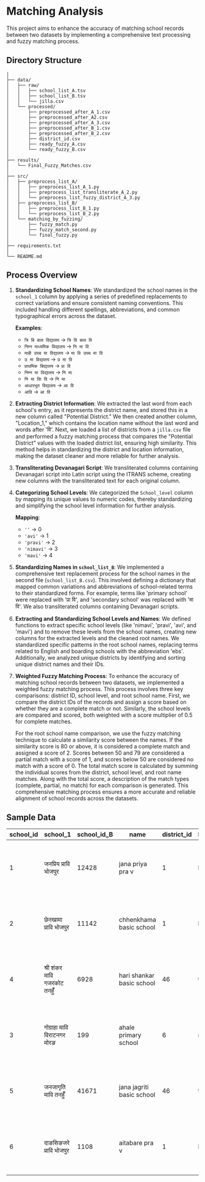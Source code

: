 # Matching Analysis

This project aims to enhance the accuracy of matching school records between two datasets by implementing a comprehensive text processing and fuzzy matching process.


## Directory Structure
```
│
├── data/
│   ├── raw/
│   │   ├── school_list_A.tsv
│   │   ├── school_list_B.tsv
│   │   └── jilla.csv
│   └── processed/
│       ├── preprocessed_after_A_1.csv
│       ├── preprocessed_after_A2.csv
│       ├── preprocessed_after_A_3.csv
│       ├── preprocessed_after_B_1.csv
│       ├── preprocessed_after_B_2.csv
│       ├── district_id.csv
│       ├── ready_fuzzy_A.csv
│       └── ready_fuzzy_B.csv
│
├── results/
│   └── Final_Fuzzy_Matches.csv
│
├── src/
│   ├── preprocess_list_A/
│   │   ├── preprocess_list_A_1.py
│   │   ├── preprocess_list_transliterate_A_2.py
│   │   └── preprocess_list_fuzzy_district_A_3.py
│   ├── preprocess_list_B/
│   │   ├── preprocess_list_B_1.py
│   │   └── preprocess_list_B_2.py
│   └── matching_by_fuzzing/
│       ├── fuzzy_match.py
│       ├── fuzzy_match_second.py
│       └── final_fuzzy.py
│
├── requirements.txt
│
└── README.md
```
## Process Overview

1. **Standardizing School Names**:
   We standardized the school names in the `school_1` column by applying a series of predefined replacements to correct variations and ensure consistent naming conventions. This included handling different spellings, abbreviations, and common typographical errors across the dataset.

   **Examples**:
   - `त्रि बि बाल विद्यालय` -> `त्रि वि बाल वि`
   - `निम्न माध्यमिक विद्यालय` -> `नि मा वि`
   - `माबी उच्च मा विद्यालय` -> `मा वि उच्च मा वि`
   - `उ मा विद्यालय` -> `उ मा वि`
   - `प्राथमिक बिद्यालय` -> `प्रा वि`
   - `निम्न मा विद्यालय` -> `नि मा`
   - `नि मा विा वि` -> `नि मा`
   - `आधारभूत विद्यालय` -> `आ वि`
   - `आवि` -> `आ वि`

2. **Extracting District Information**:
   We extracted the last word from each school's entry, as it represents the district name, and stored this in a new column called "Potential District." We then created another column, "Location_1," which contains the location name without the last word and words after 'वि'. Next, we loaded a list of districts from a `jilla.csv` file and performed a fuzzy matching process that compares the "Potential District" values with the loaded district list, ensuring high similarity. This method helps in standardizing the district and location information, making the dataset cleaner and more reliable for further analysis.

3. **Transliterating Devanagari Script**:
   We transliterated columns containing Devanagari script into Latin script using the ITRANS scheme, creating new columns with the transliterated text for each original column.

4. **Categorizing School Levels**:
   We categorized the `School_level` column by mapping its unique values to numeric codes, thereby standardizing and simplifying the school level information for further analysis.

   **Mapping**:
   - `''` -> 0
   - `'avi'` -> 1
   - `'pravi'` -> 2
   - `'nimavi'` -> 3
   - `'mavi'` -> 4

5. **Standardizing Names in `school_list_B`**:
   We implemented a comprehensive text replacement process for the school names in the second file (`school_list_B.csv`). This involved defining a dictionary that mapped common variations and abbreviations of school-related terms to their standardized forms. For example, terms like 'primary school' were replaced with 'प्रा वि', and 'secondary school' was replaced with 'मा वि'. We also transliterated columns containing Devanagari scripts.

6. **Extracting and Standardizing School Levels and Names**:
   We defined functions to extract specific school levels (like 'nimavi', 'pravi', 'avi', and 'mavi') and to remove these levels from the school names, creating new columns for the extracted levels and the cleaned root names. We standardized specific patterns in the root school names, replacing terms related to English and boarding schools with the abbreviation 'ebs'. Additionally, we analyzed unique districts by identifying and sorting unique district names and their IDs.

7. **Weighted Fuzzy Matching Process**:
   To enhance the accuracy of matching school records between two datasets, we implemented a weighted fuzzy matching process. This process involves three key comparisons: district ID, school level, and root school name. First, we compare the district IDs of the records and assign a score based on whether they are a complete match or not. Similarly, the school levels are compared and scored, both weighted with a score multiplier of 0.5 for complete matches. 
   
   For the root school name comparison, we use the fuzzy matching technique to calculate a similarity score between the names. If the similarity score is 80 or above, it is considered a complete match and assigned a score of 2. Scores between 50 and 79 are considered a partial match with a score of 1, and scores below 50 are considered no match with a score of 0. The total match score is calculated by summing the individual scores from the district, school level, and root name matches. Along with the total score, a description of the match types (complete, partial, no match) for each comparison is generated. This comprehensive matching process ensures a more accurate and reliable alignment of school records across the datasets.

## Sample Data

| school_id | school_1                        | school_id_B | name                    | district_id | Matched_District | root_school_name | School_name_transliterated | School_level | school_levels | School_name | Fuzzy_match_score | Match_Type                                               |
|-----------|---------------------------------|-------------|-------------------------|-------------|------------------|------------------|----------------------------|--------------|---------------|-------------|-------------------|----------------------------------------------------------|
| 1         | जनप्रिय प्रावि भोजपुर           | 12428       | jana priya pra v        | 1           | bhojpur          | jana priya       | janapriya                  | प्रावि        | pravi         | जनप्रिय      | 3.0               | District: complete, School level: complete, Root name: complete |
| 2         | छेनखामा प्रावि भोजपुर           | 11142       | chhenkhama basic school | 1           | bhojpur          | chhenkhama       | chenakhama                 | प्रावि        | avi           | छेनखामा      | 2.5               | District: complete, School level: no match, Root name: complete |
| 4         | श्री शंकर मावि गजरकोट तनहुँँ    | 6928        | hari shankar basic school| 46          | tanahun          | hari shankar     | shri shamkara              | मावि          | avi           | श्री शंकर    | 2.0               | District: no match, School level: no match, Root name: complete  |
| 3         | गोग्राहा मावि विराटनगर मोरङ     | 199         | ahale primary school    | 6           | morang           | ahale            | gograha                    | मावि          | pravi         | गोग्राहा      | 1.5               | District: complete, School level: no match, Root name: partial   |
| 5         | जनजागृति मावि तनहुँँ            | 41671       | jana jagriti basic school| 46          | tanahun          | jana jagriti     | janajagrriti               | मावि          | avi           | जनजागृति     | 2.5               | District: complete, School level: no match, Root name: complete |
| 6         | दाङसिङजरे प्रावि भोजपुर         | 1108        | aitabare pra v          | 1           | bhojpur          | aitabare         | da~nasi~najare             | प्रावि        | pravi         | दाङसिङजरे    | 2.0               | District: complete, School level: complete, Root name: partial  |
